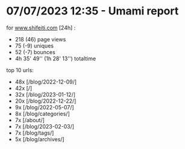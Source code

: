 # 07/07/2023 12:35 - Umami report
for www.shifeiti.com [24h] :

 - 218 (46) page views
 - 75 (-9) uniques
 - 52 (-7) bounces
 - 4h 35' 49'' (1h 28' 13'') totaltime


top 10 urls:
 - 48x [/blog/2022-12-09/]
 - 42x [/]
 - 32x [/blog/2023-01-12/]
 - 20x [/blog/2022-12-22/]
 - 9x [/blog/2022-05-07/]
 - 8x [/blog/categories/]
 - 7x [/about/]
 - 7x [/blog/2023-02-03/]
 - 7x [/blog/tags/]
 - 5x [/blog/archives/]



